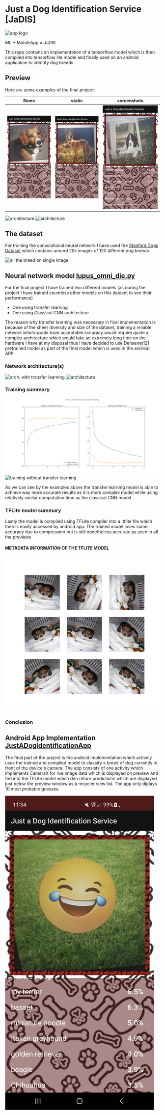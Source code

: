 # Just a Dog Identification Service [JaDIS]
![app logo](https://github.com/Potentiak/JustADogIdentificationService/blob/main/figures/logo_with_title.jpg)

ML + MobileApp = JaDIS



This repo contains an implementation of a tensorflow model which is then compiled into tensorflow lite model and finally used on an android application to identify dog breeds

## Preview
Here are some examples of the final project:

| Some                                                                                                                         | static                                                                                                                       | screenshots                                                                                                                  |
|------------------------------------------------------------------------------------------------------------------------------|------------------------------------------------------------------------------------------------------------------------------|------------------------------------------------------------------------------------------------------------------------------|
| ![static screenshot1](https://github.com/Potentiak/JustADogIdentificationService/blob/main/figures/app_example_static_1.jpg) | ![static screenshot2](https://github.com/Potentiak/JustADogIdentificationService/blob/main/figures/app_example_static_2.jpg) | ![static screenshot3](https://github.com/Potentiak/JustADogIdentificationService/blob/main/figures/app_example_static_3.jpg) |

![architecture](https://github.com/Potentiak/JustADogIdentificationService/blob/main/figures/TODO.png)
![architecture](https://github.com/Potentiak/JustADogIdentificationService/blob/main/figures/TODO.png)

## The dataset
For training the convolutional neural network I have used the [Stanford Dogs Dataset](http://vision.stanford.edu/aditya86/ImageNetDogs/) which contains around 20k images of 120 different dog breeds.

![all the breed on single image](https://github.com/Potentiak/JustADogIdentificationService/blob/main/figures/TODO.png)

## Neural network model                 [lupus_omni_die.py]()

For the final project I have trained two different models (as during the project I have trained countless other models on this dataset to see their performance)

- One using transfer learning
- One using Classical CNN architecture

The reason why transfer learning was necessary in final implementation is because of the sheer diversity and size of the dataset, training a reliable network which would have acceptable accuracy would require quote a complex architecture which would take an extremely long time on the hardware I have at my disposal thus I have decided to use Densenet121 pretrained model as part of the final model which is used in the android APP.

### Network architecture(s)

![arch. with transfer learning](https://github.com/Potentiak/JustADogIdentificationService/blob/main/figures/TODO)
![architecture](https://github.com/Potentiak/JustADogIdentificationService/blob/main/figures/TODO.png)

### Training summary
![training with transfer learning](https://github.com/Potentiak/JustADogIdentificationService/blob/main/figures/w_transfer_learning.png)
![training without transfer learning](https://github.com/Potentiak/JustADogIdentificationService/blob/main/figures/TODO.png)

As we can see by the examples above the transfer learning model is able to achieve way more accurate results as it is more complex model while using relatively similar computation time as the classical CNN model.

### TFLite model summary

Lastly the model is compiled using TFLite compiler into a .tflite file which then is easily accessed by android app. The trained model loses some accuracy due to compression but is still nonetheless accurate as seen in all the previews

#### METADATA INFORMATION OF THE TFLITE MODEL
![TFLite metadata](https://github.com/Potentiak/JustADogIdentificationService/blob/main/figures/augmentation_example.png)

### Conclusion



## Android App Implementation           [JustADogIdentificationApp](https://github.com/Potentiak/JustADogIdentificationService/tree/main/JustADogIdentificationApp)
The final part of the project is the android implementation which actively uses the trained and compiled model to classify a breed of dog currently in front of the device's camera.
The app consists of one activity which implements CameraX for live image data which is displayed on preview and fed into the TFLite model which den return predictions which are displayed just below the preview window as a recycler view list.
The app only diplays 10 most probable guesses.

![app layout](https://github.com/Potentiak/JustADogIdentificationService/blob/main/figures/app_layout_live.jpg)